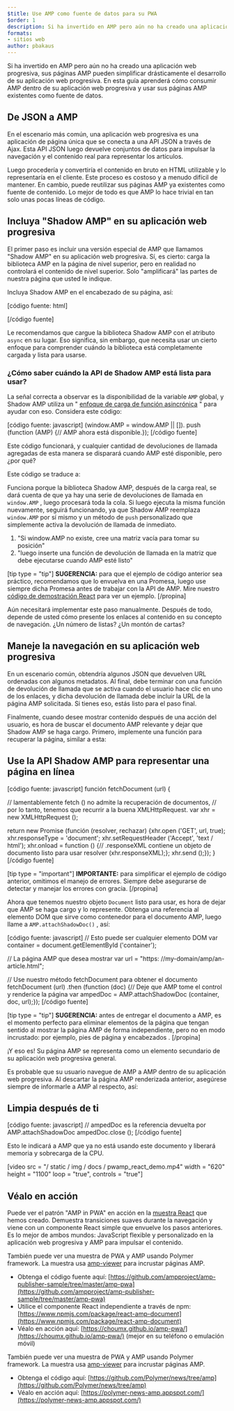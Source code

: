 ```yaml
---
$title: Use AMP como fuente de datos para su PWA
$order: 1
description: Si ha invertido en AMP pero aún no ha creado una aplicación web progresiva, sus páginas AMP pueden simplificar drásticamente el desarrollo de su aplicación web progresiva.
formats:
- sitios web
author: pbakaus
---
```


Si ha invertido en AMP pero aún no ha creado una aplicación web progresiva, sus páginas AMP pueden simplificar drásticamente el desarrollo de su aplicación web progresiva. En esta guía aprenderá cómo consumir AMP dentro de su aplicación web progresiva y usar sus páginas AMP existentes como fuente de datos.

## De JSON a AMP

En el escenario más común, una aplicación web progresiva es una aplicación de página única que se conecta a una API JSON a través de Ajax. Esta API JSON luego devuelve conjuntos de datos para impulsar la navegación y el contenido real para representar los artículos.

Luego procedería y convertiría el contenido en bruto en HTML utilizable y lo representaría en el cliente. Este proceso es costoso y a menudo difícil de mantener. En cambio, puede reutilizar sus páginas AMP ya existentes como fuente de contenido. Lo mejor de todo es que AMP lo hace trivial en tan solo unas pocas líneas de código.

## Incluya "Shadow AMP" en su aplicación web progresiva

El primer paso es incluir una versión especial de AMP que llamamos "Shadow AMP" en su aplicación web progresiva. Sí, es cierto: carga la biblioteca AMP en la página de nivel superior, pero en realidad no controlará el contenido de nivel superior. Solo "amplificará" las partes de nuestra página que usted le indique.

Incluya Shadow AMP en el encabezado de su página, así:

[código fuente: html]

[/código fuente]

<!-- Asynchronously load the AMP-with-Shadow-DOM runtime library. -->

<script async="" src="https://cdn.ampproject.org/shadow-v0.js"></script>


Le recomendamos que cargue la biblioteca Shadow AMP con el atributo `async` en su lugar. Eso significa, sin embargo, que necesita usar un cierto enfoque para comprender cuándo la biblioteca está completamente cargada y lista para usarse.

### ¿Cómo saber cuándo la API de Shadow AMP está lista para usar?

La señal correcta a observar es la disponibilidad de la variable `AMP` global, y Shadow AMP utiliza un " [enfoque de carga de función asincrónica](http://mrcoles.com/blog/google-analytics-asynchronous-tracking-how-it-work/) " para ayudar con eso. Considera este código:

[código fuente: javascript] (window.AMP = window.AMP || []). push (function (AMP) {// AMP ahora está disponible.}); [/código fuente]

Este código funcionará, y cualquier cantidad de devoluciones de llamada agregadas de esta manera se disparará cuando AMP esté disponible, pero ¿por qué?

Este código se traduce a:

Funciona porque la biblioteca Shadow AMP, después de la carga real, se dará cuenta de que ya hay una serie de devoluciones de llamada en `window.AMP` , luego procesará toda la cola. Si luego ejecuta la misma función nuevamente, seguirá funcionando, ya que Shadow AMP reemplaza `window.AMP` por sí mismo y un método de `push` personalizado que simplemente activa la devolución de llamada de inmediato.

1. "Si window.AMP no existe, cree una matriz vacía para tomar su posición"
2. "luego inserte una función de devolución de llamada en la matriz que debe ejecutarse cuando AMP esté listo"

[tip type = "tip"] **SUGERENCIA:** para que el ejemplo de código anterior sea práctico, recomendamos que lo envuelva en una Promesa, luego use siempre dicha Promesa antes de trabajar con la API de AMP. Mire nuestro [código de demostración React](https://github.com/ampproject/amp-publisher-sample/blob/master/amp-pwa/src/components/amp-document/amp-document.js#L20) para ver un ejemplo. [/propina]

Aún necesitará implementar este paso manualmente. Después de todo, depende de usted cómo presente los enlaces al contenido en su concepto de navegación. ¿Un número de listas? ¿Un montón de cartas?

## Maneje la navegación en su aplicación web progresiva

En un escenario común, obtendría algunos JSON que devuelven URL ordenadas con algunos metadatos. Al final, debe terminar con una función de devolución de llamada que se activa cuando el usuario hace clic en uno de los enlaces, y dicha devolución de llamada debe incluir la URL de la página AMP solicitada. Si tienes eso, estás listo para el paso final.

Finalmente, cuando desee mostrar contenido después de una acción del usuario, es hora de buscar el documento AMP relevante y dejar que Shadow AMP se haga cargo. Primero, implemente una función para recuperar la página, similar a esta:

## Use la API Shadow AMP para representar una página en línea

[código fuente: javascript] función fetchDocument (url) {

// lamentablemente fetch () no admite la recuperación de documentos, // por lo tanto, tenemos que recurrir a la buena XMLHttpRequest. var xhr = new XMLHttpRequest ();

return new Promise (función (resolver, rechazar) {xhr.open ('GET', url, true); xhr.responseType = 'document'; xhr.setRequestHeader ('Accept', 'text / html'); xhr.onload = function () {// .responseXML contiene un objeto de documento listo para usar resolver (xhr.responseXML);}; xhr.send ();}); } [/código fuente]

[tip type = "important"] **IMPORTANTE:** para simplificar el ejemplo de código anterior, omitimos el manejo de errores. Siempre debe asegurarse de detectar y manejar los errores con gracia. [/propina]

Ahora que tenemos nuestro objeto `Document` listo para usar, es hora de dejar que AMP se haga cargo y lo represente. Obtenga una referencia al elemento DOM que sirve como contenedor para el documento AMP, luego llame a `AMP.attachShadowDoc()` , así:

[código fuente: javascript] // Esto puede ser cualquier elemento DOM var container = document.getElementById ('container');

// La página AMP que desea mostrar var url = "https: //my-domain/amp/an-article.html";

// Use nuestro método fetchDocument para obtener el documento fetchDocument (url) .then (function (doc) {// Deje que AMP tome el control y renderice la página var ampedDoc = AMP.attachShadowDoc (container, doc, url);}); [/código fuente]

[tip type = "tip"] **SUGERENCIA:** antes de entregar el documento a AMP, es el momento perfecto para eliminar elementos de la página que tengan sentido al mostrar la página AMP de forma independiente, pero no en modo incrustado: por ejemplo, pies de página y encabezados . [/propina]

¡Y eso es! Su página AMP se representa como un elemento secundario de su aplicación web progresiva general.

Es probable que su usuario navegue de AMP a AMP dentro de su aplicación web progresiva. Al descartar la página AMP renderizada anterior, asegúrese siempre de informarle a AMP al respecto, así:

## Limpia después de ti

[código fuente: javascript] // ampedDoc es la referencia devuelta por AMP.attachShadowDoc ampedDoc.close (); [/código fuente]

Esto le indicará a AMP que ya no está usando este documento y liberará memoria y sobrecarga de la CPU.

[video src = "/ static / img / docs / pwamp_react_demo.mp4" width = "620" height = "1100" loop = "true", controls = "true"]

## Véalo en acción

Puede ver el patrón "AMP in PWA" en acción en la [muestra React](https://github.com/ampproject/amp-publisher-sample/tree/master/amp-pwa) que hemos creado. Demuestra transiciones suaves durante la navegación y viene con un componente React simple que envuelve los pasos anteriores. Es lo mejor de ambos mundos: JavaScript flexible y personalizado en la aplicación web progresiva y AMP para impulsar el contenido.

También puede ver una muestra de PWA y AMP usando Polymer framework. La muestra usa [amp-viewer](https://github.com/PolymerLabs/amp-viewer/) para incrustar páginas AMP.

- Obtenga el código fuente aquí: [https://github.com/ampproject/amp-publisher-sample/tree/master/amp-pwa](https://github.com/ampproject/amp-publisher-sample/tree/master/amp-pwa)
- Utilice el componente React independiente a través de npm: [https://www.npmjs.com/package/react-amp-document](https://www.npmjs.com/package/react-amp-document)
- Véalo en acción aquí: [https://choumx.github.io/amp-pwa/](https://choumx.github.io/amp-pwa/) (mejor en su teléfono o emulación móvil)

También puede ver una muestra de PWA y AMP usando Polymer framework. La muestra usa [amp-viewer](https://github.com/PolymerLabs/amp-viewer/) para incrustar páginas AMP.

- Obtenga el código aquí: [https://github.com/Polymer/news/tree/amp](https://github.com/Polymer/news/tree/amp)
- Véalo en acción aquí: [https://polymer-news-amp.appspot.com/](https://polymer-news-amp.appspot.com/)
